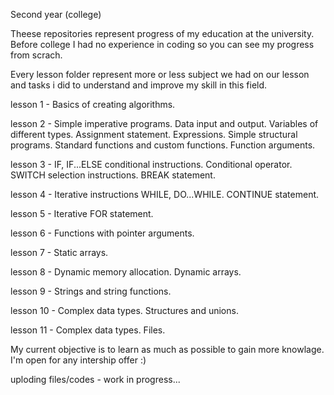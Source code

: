 Second year (college)

Theese repositories represent progress of my education at the university.
Before college I had no experience in coding so you can see my progress from scrach.

Every lesson folder represent more or less subject we had on our lesson and tasks i did to
understand and improve my skill in this field.

lesson 1 - Basics of creating algorithms.

lesson 2 - Simple imperative programs. Data input and output. Variables of different types. Assignment statement. Expressions. Simple structural programs. Standard functions and custom functions. Function arguments.

lesson 3 - IF, IF...ELSE conditional instructions. Conditional operator. SWITCH selection instructions. BREAK statement.

lesson 4 - Iterative instructions WHILE, DO...WHILE. CONTINUE statement.

lesson 5 - Iterative FOR statement.

lesson 6 - Functions with pointer arguments.

lesson 7 - Static arrays.

lesson 8 - Dynamic memory allocation. Dynamic arrays.

lesson 9 - Strings and string functions.

lesson 10 - Complex data types. Structures and unions.

lesson 11 - Complex data types. Files.

My current objective is to learn as much as possible to gain more knowlage. I'm open for
any intership offer :)

uploding files/codes - work in progress...
